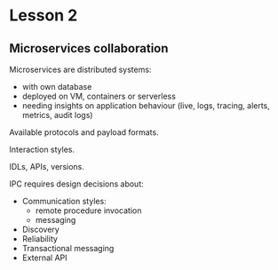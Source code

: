 # Lesson 2

## Microservices collaboration

Microservices are distributed systems:
- with own database
- deployed on VM, containers or serverless
- needing insights on application behaviour (live, logs, tracing, alerts, metrics, audit logs)

Available protocols and payload formats.

Interaction styles.

IDLs, APIs, versions.

IPC requires design decisions about:
- Communication styles:
    - remote procedure invocation
    - messaging
- Discovery
- Reliability
- Transactional messaging
- External API


